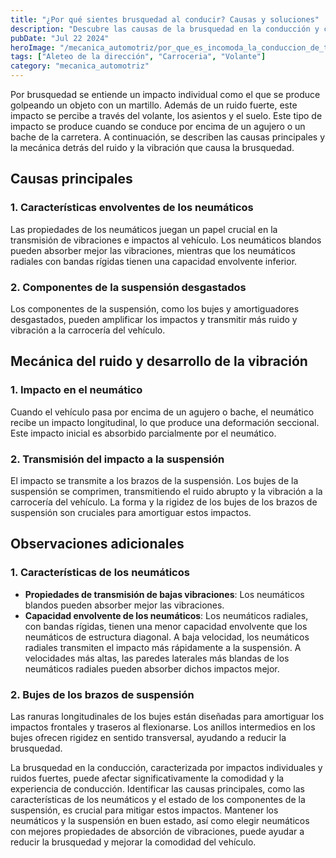 ```yaml
---
title: "¿Por qué sientes brusquedad al conducir? Causas y soluciones"
description: "Descubre las causas de la brusquedad en la conducción y cómo solucionarlo. Aprende cómo las características de los neumáticos y el estado de la suspensión afectan la transmisión de impactos y mejora la comodidad de tu vehículo."
pubDate: "Jul 22 2024"
heroImage: "/mecanica_automotriz/por_que_es_incomoda_la_conduccion_de_tu_auto.webp"
tags: ["Aleteo de la dirección", "Carroceria", "Volante"]
category: "mecanica_automotriz"
---
```


Por brusquedad se entiende un impacto individual como el que se produce golpeando un objeto con un martillo. Además de un ruido fuerte, este impacto se percibe a través del volante, los asientos y el suelo. Este tipo de impacto se produce cuando se conduce por encima de un agujero o un bache de la carretera. A continuación, se describen las causas principales y la mecánica detrás del ruido y la vibración que causa la brusquedad.

## Causas principales

### 1. Características envolventes de los neumáticos

Las propiedades de los neumáticos juegan un papel crucial en la transmisión de vibraciones e impactos al vehículo. Los neumáticos blandos pueden absorber mejor las vibraciones, mientras que los neumáticos radiales con bandas rígidas tienen una capacidad envolvente inferior.

### 2. Componentes de la suspensión desgastados

Los componentes de la suspensión, como los bujes y amortiguadores desgastados, pueden amplificar los impactos y transmitir más ruido y vibración a la carrocería del vehículo.

## Mecánica del ruido y desarrollo de la vibración

### 1. Impacto en el neumático

Cuando el vehículo pasa por encima de un agujero o bache, el neumático recibe un impacto longitudinal, lo que produce una deformación seccional. Este impacto inicial es absorbido parcialmente por el neumático.

### 2. Transmisión del impacto a la suspensión

El impacto se transmite a los brazos de la suspensión. Los bujes de la suspensión se comprimen, transmitiendo el ruido abrupto y la vibración a la carrocería del vehículo. La forma y la rigidez de los bujes de los brazos de suspensión son cruciales para amortiguar estos impactos.

## Observaciones adicionales

### 1. Características de los neumáticos

- **Propiedades de transmisión de bajas vibraciones**: Los neumáticos blandos pueden absorber mejor las vibraciones.
- **Capacidad envolvente de los neumáticos**: Los neumáticos radiales, con bandas rígidas, tienen una menor capacidad envolvente que los neumáticos de estructura diagonal. A baja velocidad, los neumáticos radiales transmiten el impacto más rápidamente a la suspensión. A velocidades más altas, las paredes laterales más blandas de los neumáticos radiales pueden absorber dichos impactos mejor.

### 2. Bujes de los brazos de suspensión

Las ranuras longitudinales de los bujes están diseñadas para amortiguar los impactos frontales y traseros al flexionarse. Los anillos intermedios en los bujes ofrecen rigidez en sentido transversal, ayudando a reducir la brusquedad.

La brusquedad en la conducción, caracterizada por impactos individuales y ruidos fuertes, puede afectar significativamente la comodidad y la experiencia de conducción. Identificar las causas principales, como las características de los neumáticos y el estado de los componentes de la suspensión, es crucial para mitigar estos impactos. Mantener los neumáticos y la suspensión en buen estado, así como elegir neumáticos con mejores propiedades de absorción de vibraciones, puede ayudar a reducir la brusquedad y mejorar la comodidad del vehículo.
